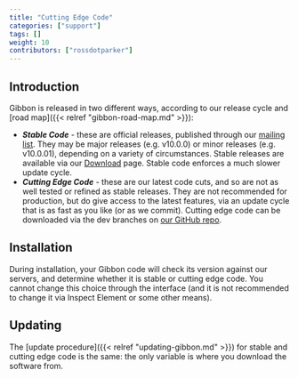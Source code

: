 ```yaml
---
title: "Cutting Edge Code"
categories: ["support"]
tags: []
weight: 10
contributors: ["rossdotparker"]
---
```


## Introduction

Gibbon is released in two different ways, according to our release cycle and [road map]({{< relref "gibbon-road-map.md" >}}):

*   ___Stable Code___ - these are official releases, published through our [mailing list](https://gibbonedu.org/support/). They may be major releases (e.g. v10.0.0) or minor releases (e.g. v10.0.01), depending on a variety of circumstances. Stable releases are available via our [Download](https://gibbonedu.org/download/) page. Stable code enforces a much slower update cycle.
*   ___Cutting Edge Code___ - these are our latest code cuts, and so are not as well tested or refined as stable releases. They are not recommended for production, but do give access to the latest features, via an update cycle that is as fast as you like (or as we commit). Cutting edge code can be downloaded via the dev branches on [our GitHub repo](https://github.com/GibbonEdu/core).

## Installation

During installation, your Gibbon code will check its version against our servers, and determine whether it is stable or cutting edge code. You cannot change this choice through the interface (and it is not recommended to change it via Inspect Element or some other means).

## Updating

The [update procedure]({{< relref "updating-gibbon.md" >}}) for stable and cutting edge code is the same: the only variable is where you download the software from.
